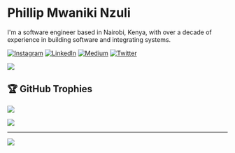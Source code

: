 # Phillip Mwaniki Nzuli
I'm a software engineer based in Nairobi, Kenya, with over a decade of experience in building software and integrating systems.


[![Instagram](https://img.shields.io/badge/Instagram-%23E4405F.svg?logo=Instagram&logoColor=white)](https://instagram.com/unrealgeek) [![LinkedIn](https://img.shields.io/badge/LinkedIn-%230077B5.svg?logo=linkedin&logoColor=white)](https://linkedin.com/in/pmwaniki) [![Medium](https://img.shields.io/badge/Medium-12100E?logo=medium&logoColor=white)](https://medium.com/@phillipmwaniki) [![Twitter](https://img.shields.io/badge/Twitter-%231DA1F2.svg?logo=Twitter&logoColor=white)](https://twitter.com/phillipmwaniki) 

![](https://github-readme-streak-stats.herokuapp.com/?user=PhillipMwaniki&theme=dark&hide_border=false)<br/>

## 🏆 GitHub Trophies
![](https://github-profile-trophy.vercel.app/?username=PhillipMwaniki&theme=radical&no-frame=false&no-bg=true&margin-w=4)

[![](https://gtce.itsvg.in/api?username=phillipmwaniki)](https://github.com/VishwaGauravIn/github-twitter-card-embed)

---
[![](https://visitcount.itsvg.in/api?id=PhillipMwaniki&icon=0&color=0)](https://visitcount.itsvg.in)
